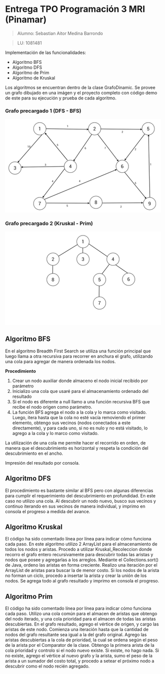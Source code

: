 # Entrega TPO Programación 3 MRI (Pinamar)

> Alumno: Sebastian Aitor Medina Barrondo

> LU: 1081481

Implementación de las funcionalidades:
* Algoritmo BFS
* Algoritmo DFS
* Algoritmo de Prim
* Algoritmo de Kruskal

Los algoritmos se encuentran dentro de la clase GrafoDinamic.
Se provee un grafo dibujado en una imágen y el proyecto completo con código demo de este para su ejecución y prueba de cada algoritmo.

### Grafo precargado 1 (DFS - BFS)
![Grafo](https://github.com/sebastianmedinao/TPO-PIII-MRI/blob/master/TPO-P3MRI/grafo.jpg)

### Grafo precargado 2 (Kruskal - Prim)
![Grafo](https://github.com/sebastianmedinao/TPO-PIII-MRI/blob/master/TPO-P3MRI/grafo2.jpg)

## Algoritmo BFS
 
En el algoritmo Breadth First Search se utiliza una función principal que luego llama a otra recursiva para recorrer en anchura el grafo, utilizando una cola para agregar de manera ordenada los nodos.

**Procedimiento**
1. Crear un nodo auxiliar donde almaceno el nodo inicial recibido por parámetro
1. Inicializo una cola que usaré para el almacenamiento ordenado del resultado
1. Si el nodo es diferente a null llamo a una función recursiva BFS que recibe el nodo origen como parámetro.
1. La función BFS agrega el nodo a la cola y lo marca como visitado. Luego, itera hasta que la cola no esté vacía removiendo el primer elemento, obtengo sus vecinos (nodos conectados a este directamente), y para cada uno, si no es nulo y no está visitado, lo agrego a la cola y lo marco como visitado.

La utilización de una cola me permite hacer el recorrido en orden, de manera que el descubrimiento es horizontal y respeta la condición del descubrimiento en el ancho.

Impresión del resultado por consola.

## Algoritmo DFS

El procedimiento es bastante similar al BFS pero con algunas diferencias para cumplir el requerimiento del descubrimiento en profundidad.
En este caso no utilizo una cola. Al descubrir un nodo nuevo, busco sus vecinos y continuo iterando en sus vecinos de manera individual, y imprimo en consola el progreso a medida del avance.

## Algoritmo Kruskal

El código ha sido comentado línea por línea para indicar cómo funciona cada paso.
En este algoritmo utilizo 2 ArrayList para el almacenamiento de todos los nodos y aristas. Procedo a utilizar Kruskal_Recoleccion donde recorro el grafo entero recursivamente para descubrir todas las aristas y nodos que posee y agregarlas a los arreglos.
Mediante el Collections.sort() de Java, ordeno las aristas en forma creciente.
Realizo una iteración por el ArrayList de aristas para buscar la de menor costo. Si los nodos de la arista no forman un ciclo, procedo a insertar la arista y crear la unión de los nodos. Se agrega todo al grafo resultado y imprimo en consola el progreso.

## Algoritmo Prim

El código ha sido comentado línea por línea para indicar cómo funciona cada paso.
Utilizo una cola común para el almacen de aristas que obtengo del nodo iterado, y una cola prioridad para el almacen de todas las aristas descubiertas.
En el grafo resultado, agrego el vértice de origen, y cargo las aristas de este nodo. Comienza una iteración hasta que la cantidad de nodos del grafo resultante sea igual a la del grafo original.
Agrego las aristas descubiertas a la cola de prioridad, la cual se ordena según el peso de la arista por el Comparator de la clase.
Obtengo la primera arista de la cola prioridad y controlo si el nodo nuevo existe. Si existe, no hago nada. Si no existe, agrego el vértice al nuevo grafo y la arista, sumo el peso de la arista a un sumador del costo total, y procedo a setear el próximo nodo a descubrir como el nodo recién agregado.
